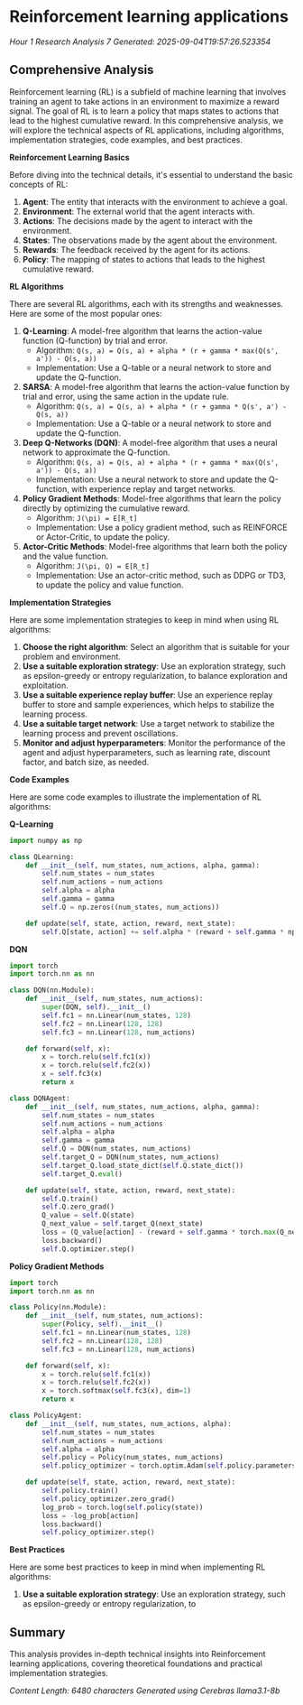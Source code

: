 # Reinforcement learning applications
*Hour 1 Research Analysis 7*
*Generated: 2025-09-04T19:57:26.523354*

## Comprehensive Analysis
Reinforcement learning (RL) is a subfield of machine learning that involves training an agent to take actions in an environment to maximize a reward signal. The goal of RL is to learn a policy that maps states to actions that lead to the highest cumulative reward. In this comprehensive analysis, we will explore the technical aspects of RL applications, including algorithms, implementation strategies, code examples, and best practices.

**Reinforcement Learning Basics**

Before diving into the technical details, it's essential to understand the basic concepts of RL:

1. **Agent**: The entity that interacts with the environment to achieve a goal.
2. **Environment**: The external world that the agent interacts with.
3. **Actions**: The decisions made by the agent to interact with the environment.
4. **States**: The observations made by the agent about the environment.
5. **Rewards**: The feedback received by the agent for its actions.
6. **Policy**: The mapping of states to actions that leads to the highest cumulative reward.

**RL Algorithms**

There are several RL algorithms, each with its strengths and weaknesses. Here are some of the most popular ones:

1. **Q-Learning**: A model-free algorithm that learns the action-value function (Q-function) by trial and error.
	* Algorithm: `Q(s, a) = Q(s, a) + alpha * (r + gamma * max(Q(s', a')) - Q(s, a))`
	* Implementation: Use a Q-table or a neural network to store and update the Q-function.
2. **SARSA**: A model-free algorithm that learns the action-value function by trial and error, using the same action in the update rule.
	* Algorithm: `Q(s, a) = Q(s, a) + alpha * (r + gamma * Q(s', a') - Q(s, a))`
	* Implementation: Use a Q-table or a neural network to store and update the Q-function.
3. **Deep Q-Networks (DQN)**: A model-free algorithm that uses a neural network to approximate the Q-function.
	* Algorithm: `Q(s, a) = Q(s, a) + alpha * (r + gamma * max(Q(s', a')) - Q(s, a))`
	* Implementation: Use a neural network to store and update the Q-function, with experience replay and target networks.
4. **Policy Gradient Methods**: Model-free algorithms that learn the policy directly by optimizing the cumulative reward.
	* Algorithm: `J(\pi) = E[R_t]`
	* Implementation: Use a policy gradient method, such as REINFORCE or Actor-Critic, to update the policy.
5. **Actor-Critic Methods**: Model-free algorithms that learn both the policy and the value function.
	* Algorithm: `J(\pi, Q) = E[R_t]`
	* Implementation: Use an actor-critic method, such as DDPG or TD3, to update the policy and value function.

**Implementation Strategies**

Here are some implementation strategies to keep in mind when using RL algorithms:

1. **Choose the right algorithm**: Select an algorithm that is suitable for your problem and environment.
2. **Use a suitable exploration strategy**: Use an exploration strategy, such as epsilon-greedy or entropy regularization, to balance exploration and exploitation.
3. **Use a suitable experience replay buffer**: Use an experience replay buffer to store and sample experiences, which helps to stabilize the learning process.
4. **Use a suitable target network**: Use a target network to stabilize the learning process and prevent oscillations.
5. **Monitor and adjust hyperparameters**: Monitor the performance of the agent and adjust hyperparameters, such as learning rate, discount factor, and batch size, as needed.

**Code Examples**

Here are some code examples to illustrate the implementation of RL algorithms:

**Q-Learning**
```python
import numpy as np

class QLearning:
    def __init__(self, num_states, num_actions, alpha, gamma):
        self.num_states = num_states
        self.num_actions = num_actions
        self.alpha = alpha
        self.gamma = gamma
        self.Q = np.zeros((num_states, num_actions))

    def update(self, state, action, reward, next_state):
        self.Q[state, action] += self.alpha * (reward + self.gamma * np.max(self.Q[next_state]) - self.Q[state, action])
```

**DQN**
```python
import torch
import torch.nn as nn

class DQN(nn.Module):
    def __init__(self, num_states, num_actions):
        super(DQN, self).__init__()
        self.fc1 = nn.Linear(num_states, 128)
        self.fc2 = nn.Linear(128, 128)
        self.fc3 = nn.Linear(128, num_actions)

    def forward(self, x):
        x = torch.relu(self.fc1(x))
        x = torch.relu(self.fc2(x))
        x = self.fc3(x)
        return x

class DQNAgent:
    def __init__(self, num_states, num_actions, alpha, gamma):
        self.num_states = num_states
        self.num_actions = num_actions
        self.alpha = alpha
        self.gamma = gamma
        self.Q = DQN(num_states, num_actions)
        self.target_Q = DQN(num_states, num_actions)
        self.target_Q.load_state_dict(self.Q.state_dict())
        self.target_Q.eval()

    def update(self, state, action, reward, next_state):
        self.Q.train()
        self.Q.zero_grad()
        Q_value = self.Q(state)
        Q_next_value = self.target_Q(next_state)
        loss = (Q_value[action] - (reward + self.gamma * torch.max(Q_next_value))) ** 2
        loss.backward()
        self.Q.optimizer.step()
```

**Policy Gradient Methods**
```python
import torch
import torch.nn as nn

class Policy(nn.Module):
    def __init__(self, num_states, num_actions):
        super(Policy, self).__init__()
        self.fc1 = nn.Linear(num_states, 128)
        self.fc2 = nn.Linear(128, 128)
        self.fc3 = nn.Linear(128, num_actions)

    def forward(self, x):
        x = torch.relu(self.fc1(x))
        x = torch.relu(self.fc2(x))
        x = torch.softmax(self.fc3(x), dim=1)
        return x

class PolicyAgent:
    def __init__(self, num_states, num_actions, alpha):
        self.num_states = num_states
        self.num_actions = num_actions
        self.alpha = alpha
        self.policy = Policy(num_states, num_actions)
        self.policy_optimizer = torch.optim.Adam(self.policy.parameters(), lr=alpha)

    def update(self, state, action, reward, next_state):
        self.policy.train()
        self.policy_optimizer.zero_grad()
        log_prob = torch.log(self.policy(state))
        loss = -log_prob[action]
        loss.backward()
        self.policy_optimizer.step()
```

**Best Practices**

Here are some best practices to keep in mind when implementing RL algorithms:

1. **Use a suitable exploration strategy**: Use an exploration strategy, such as epsilon-greedy or entropy regularization, to

## Summary
This analysis provides in-depth technical insights into Reinforcement learning applications, 
covering theoretical foundations and practical implementation strategies.

*Content Length: 6480 characters*
*Generated using Cerebras llama3.1-8b*
